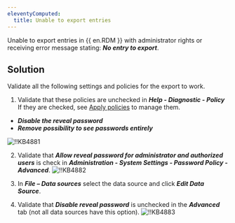 ```yaml
---
eleventyComputed:
  title: Unable to export entries
---
```

Unable to export entries in {{ en.RDM }} with administrator rights or receiving error message stating: ***No entry to export***.

## Solution

Validate all the following settings and policies for the export to work.

1. Validate that these policies are unchecked in ***Help - Diagnostic - Policy*** If they are checked, see [Apply policies](/rdm/mac/kb/rdm-windows/how-to-articles/group-policies/) to manage them.

* ***Disable the reveal password***
* ***Remove possibility to see passwords entirely***

![!!KB4881](https://cdnweb.devolutions.net/docs/docs_en_kb_KB4881.png)

2. Validate that ***Allow reveal password for administrator and authorized users*** is check in ***Administration - System Settings - Password Policy - Advanced***.
![!!KB4882](https://cdnweb.devolutions.net/docs/docs_en_kb_KB4882.png)

3. In ***File – Data sources*** select the data source and click ***Edit Data Source***.
1. Validate that ***Disable reveal password*** is unchecked in the ***Advanced*** tab (not all data sources have this option).
![!!KB4883](https://cdnweb.devolutions.net/docs/docs_en_kb_KB4883.png)
